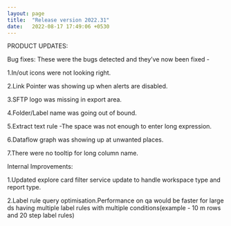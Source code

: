 ```yaml
---
layout: page
title:  "Release version 2022.31"
date:   2022-08-17 17:49:06 +0530
---
```



PRODUCT UPDATES:

Bug fixes:
These were the bugs detected and they’ve now been fixed -

1.In/out icons were not looking right.

2.Link Pointer was showing up when alerts are disabled.

3.SFTP logo was missing in export area.

4.Folder/Label name was going out of bound.

5.Extract text rule -The space was not enough to enter long expression.

6.Dataflow graph was showing up at unwanted places.

7.There were no tooltip for long column name.

Internal Improvements:

1.Updated explore card filter service update to handle workspace type and report type.

2.Label rule query optimisation.Performance on qa would be faster for large ds having multiple label rules with multiple conditions(example - 10 m rows and 20 step label rules)
